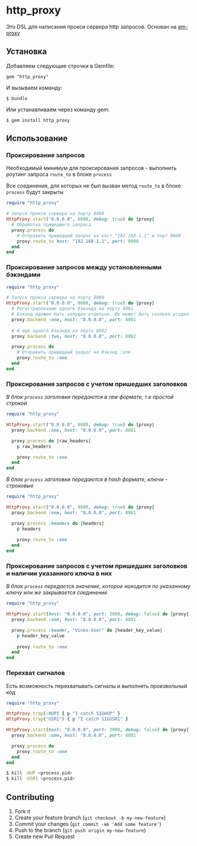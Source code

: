 # http_proxy

Это DSL для написания прокси сервера http запросов. Основан на [em-proxy](https://github.com/igrigorik/em-proxy)

## Установка

Добавляем следующие строчки в Gemfile:

    gem "http_proxy"

И вызываем команду:

    $ bundle

Или устанавливаем через команду gem:

    $ gem install http_proxy

## Использование

### Проксирование запросов

Необходимый минимум для проксирования запросов - выполнить роутинг запроса `route_to` в блоке `process`

Все соединения, для которых не был вызван метод `route_to` в блоке `process` будут закрыты

```ruby
require "http_proxy"

# Запуск прокси сервера на порту 8080
HttpProxy.start("0.0.0.0", 8080, debug: true) do |proxy|
  # Обработка пришедшего запроса
  proxy.process do
    # Отправить пришедший запрос на хост "192.168.1.1" и порт 9000
    proxy.route_to host: "192.168.1.1", port: 9000
  end
end
```

### Проксирование запросов между установленными бэкэндами

```ruby
require "http_proxy"

# Запуск прокси сервера на порту 8080
HttpProxy.start("0.0.0.0", 8080, debug: true) do |proxy|
  # Регистрирование одного бэкэнда на порту 8081
  # Бэкэнд одлжен быть запущен отдельно. Их может быть сколько угодно
  proxy.backend :one, host: "0.0.0.0", port: 8081
  
  # И еще одного бэкэнда на порту 8082
  proxy.backend :two, host: "0.0.0.0", port: 8082

  proxy.process do
    # Отправить пришедший запрос на бэкэнд :one
    proxy.route_to :one
  end
end
```

### Проксирования запросов с учетом пришедших заголовков

*В блок `process` заголовки передаются в raw формате, т.е простой строкой*

```ruby
require "http_proxy"

HttpProxy.start("0.0.0.0", 8080, debug: true) do |proxy|
  proxy.backend :one, host: "0.0.0.0", port: 8081

  proxy.process do |raw_headers|
    p raw_headers

    proxy.route_to :one
  end
end
```

*В блок `process` заголовки передаются в hash формате, ключи - строковые*

```ruby
require "http_proxy"

HttpProxy.start("0.0.0.0", 8080, debug: true) do |proxy|
  proxy.backend :one, host: "0.0.0.0", port: 8081

  proxy.process :headers do |headers|
    p headers
    
    proxy.route_to :one
  end
end
```

### Проксирование запросов с учетом пришедших заголовков и наличии указанного ключа в них

*В блок `process` передается значение, которое находится по указанному ключу или же закрывается соединение*

```ruby
require "http_proxy"

HttpProxy.start(host: "0.0.0.0", port: 3000, debug: false) do |proxy|
  proxy.backend :one, host: "0.0.0.0", port: 8081

  proxy.process :header, "Vines-User" do |header_key_value|
    p header_key_value
  
    proxy.route_to :one
  end
end
```

### Перехват сигналов

Есть возможность перехватывать сигналы и выполнять произвольный код

```ruby
require "http_proxy"

HttpProxy.trap(:HUP) { p "I catch SIGHUP" }
HttpProxy.trap("USR1") { p "I catch SIGUSR1" }

HttpProxy.start(host: "0.0.0.0", port: 3000, debug: false) do |proxy|
  proxy.backend :one, host: "0.0.0.0", port: 8081

  proxy.process do
    proxy.route_to :one
  end
end
```

```bash
$ kill -HUP <process.pid>
$ kill -USR1 <process.pid>
```

## Contributing

1. Fork it
2. Create your feature branch (`git checkout -b my-new-feature`)
3. Commit your changes (`git commit -am 'Add some feature'`)
4. Push to the branch (`git push origin my-new-feature`)
5. Create new Pull Request

